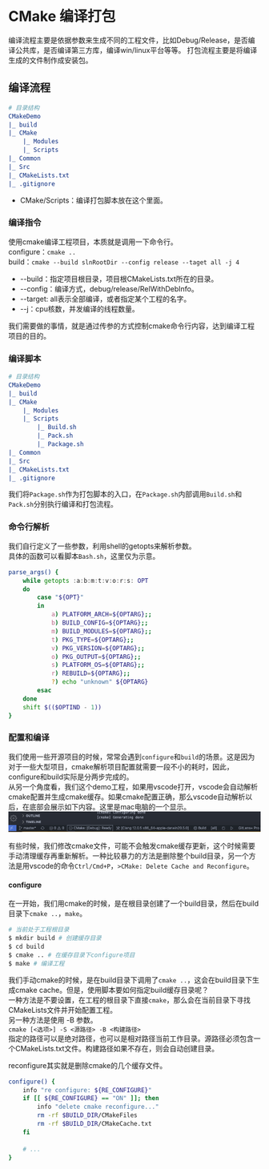 # CMake 编译打包

编译流程主要是依据参数来生成不同的工程文件，比如Debug/Release，是否编译公共库，是否编译第三方库，编译win/linux平台等等。
打包流程主要是将编译生成的文件制作成安装包。

## 编译流程
```CMake
# 目录结构
CMakeDemo
|_ build
|_ CMake
    |_ Modules
    |_ Scripts
|_ Common
|_ Src
|_ CMakeLists.txt
|_ .gitignore
```

* CMake/Scripts：编译打包脚本放在这个里面。

### 编译指令
使用cmake编译工程项目，本质就是调用一下命令行。  
configure：`cmake ..`  
build：`cmake --build slnRootDir --config release --taget all -j 4`
* --build：指定项目根目录，项目根CMakeLists.txt所在的目录。
* --config：编译方式，debug/release/RelWithDebInfo。
* --target: all表示全部编译，或者指定某个工程的名字。
* --j：cpu核数，并发编译的线程数量。

我们需要做的事情，就是通过传参的方式控制cmake命令行内容，达到编译工程项目的目的。

### 编译脚本
```CMake
# 目录结构
CMakeDemo
|_ build
|_ CMake
    |_ Modules
    |_ Scripts
        |_ Build.sh
        |_ Pack.sh
        |_ Package.sh
|_ Common
|_ Src
|_ CMakeLists.txt
|_ .gitignore
```
我们将`Package.sh`作为打包脚本的入口，在`Package.sh`内部调用`Build.sh`和`Pack.sh`分别执行编译和打包流程。

### 命令行解析
我们自行定义了一些参数，利用shell的getopts来解析参数。  
具体的函数可以看脚本`Bash.sh`，这里仅为示意。
```bash
parse_args() {
    while getopts :a:b:m:t:v:o:r:s: OPT
    do
        case "${OPT}" 
        in
            a) PLATFORM_ARCH=${OPTARG};;
            b) BUILD_CONFIG=${OPTARG};;
            m) BUILD_MODULES=${OPTARG};;
            t) PKG_TYPE=${OPTARG};;
            v) PKG_VERSION=${OPTARG};;
            o) PKG_OUTPUT=${OPTARG};;
            s) PLATFORM_OS=${OPTARG};;
            r) REBUILD=${OPTARG};;
            ?) echo "unknown" ${OPTARG}
        esac
    done
    shift $(($OPTIND - 1))
}
```

### 配置和编译
我们使用一些开源项目的时候，常常会遇到`configure`和`build`的场景。这是因为对于一些大型项目，cmake解析项目配置就需要一段不小的耗时，因此，configure和build实际是分两步完成的。  
从另一个角度看，我们这个demo工程，如果用vscode打开，vscode会自动解析cmake配置并生成cmake缓存。如果cmake配置正确，那么vscode自动解析以后，在底部会展示如下内容。这里是mac电脑的一个显示。
![picture 1](../../../images/aa5ee5db81e1375882c2eee48e7ebdc4053aafaf07045d09633f53107bde76fa.png)  

有些时候，我们修改cmake文件，可能不会触发cmake缓存更新，这个时候需要手动清理缓存再重新解析。一种比较暴力的方法是删除整个build目录，另一个方法是用vscode的命令`Ctrl/Cmd+P`，`>CMake: Delete Cache and Reconfigure`。

#### configure
在一开始，我们用cmake的时候，是在根目录创建了一个build目录，然后在build目录下`cmake ..`，`make`。
```bash
# 当前处于工程根目录
$ mkdir build # 创建缓存目录
$ cd build
$ cmake .. # 在缓存目录下configure项目
$ make # 编译工程
```

我们手动cmake的时候，是在build目录下调用了`cmake ..`，这会在build目录下生成cmake cache。但是，使用脚本要如何指定build缓存目录呢？  
一种方法是不要设置，在工程的根目录下直接`cmake`，那么会在当前目录下寻找CMakeLists文件并开始配置工程。  
另一种方法是使用 -B 参数。  
`cmake [<选项>] -S <源路径> -B <构建路径>`  
指定的路径可以是绝对路径，也可以是相对路径当前工作目录。源路径必须包含一个CMakeLists.txt文件。构建路径如果不存在，则会自动创建目录。

reconfigure其实就是删除cmake的几个缓存文件。
```bash
configure() {
    info "re configure: ${RE_CONFIGURE}"
    if [[ ${RE_CONFIGURE} == "ON" ]]; then
        info "delete cmake reconfigure..."
        rm -rf $BUILD_DIR/CMakeFiles
        rm -rf $BUILD_DIR/CMakeCache.txt
    fi

    # ...
}
```